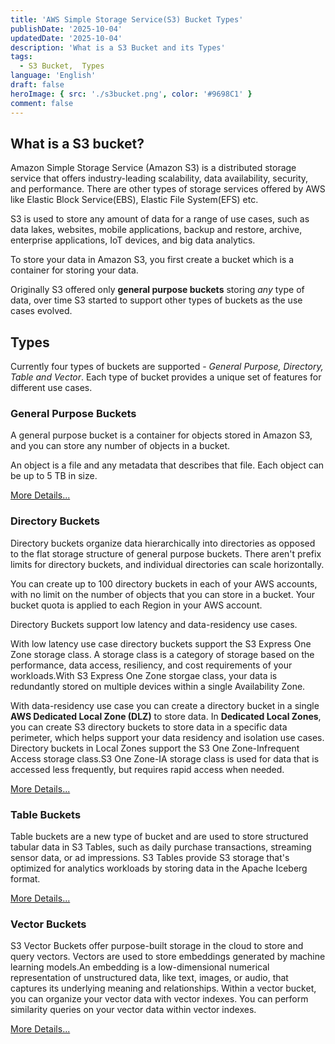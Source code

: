```yaml
---
title: 'AWS Simple Storage Service(S3) Bucket Types'
publishDate: '2025-10-04'
updatedDate: '2025-10-04'
description: 'What is a S3 Bucket and its Types'
tags:
  - S3 Bucket,  Types
language: 'English'
draft: false
heroImage: { src: './s3bucket.png', color: '#9698C1' }
comment: false
---
```

## What is a S3 bucket?

Amazon Simple Storage Service (Amazon S3) is a distributed storage service that offers industry-leading
scalability, data availability, security, and performance. There are other types of storage services offered by AWS
like Elastic Block Service(EBS), Elastic File System(EFS) etc.

S3 is used to store any amount of data for a range of use cases, such as data lakes, websites, mobile
applications, backup and restore, archive, enterprise applications, IoT devices, and big data analytics.

To store your data in Amazon S3, you first create a bucket which is a container for storing your data.

Originally S3 offered only **general purpose buckets** storing _any_ type of data, over time S3 started to support
other types of buckets as the use cases evolved.

## Types

Currently four types of buckets are supported - _General Purpose, Directory, Table and Vector_.
Each type of bucket provides a unique set of features for different use cases.

### General Purpose  Buckets
A general purpose bucket is a container for objects stored in Amazon S3,
and you can store any number of objects in a bucket.

An object is a file and any metadata that describes that file. Each object can be up to 5 TB in size.

[More Details...](https://docs.aws.amazon.com/AmazonS3/latest/userguide/creating-buckets-s3.html)

### Directory  Buckets

Directory buckets organize data hierarchically into directories as opposed to the
flat storage structure of general purpose buckets.
There aren't prefix limits for directory buckets, and individual directories can scale horizontally.

You can create up to 100 directory buckets in each of your AWS accounts, with no limit on the number of
objects that you can store in a bucket. Your bucket quota is applied to each Region in your AWS account.

Directory Buckets support low latency and data-residency use cases.

With low latency use case directory buckets support the S3 Express One Zone storage class. 
A storage class is a category of storage based on the performance, data access, resiliency, 
and cost requirements of your workloads.With S3 Express 
One Zone storgae class, your data is redundantly stored on multiple devices within a single Availability Zone.

With data-residency use case you can create a directory bucket in a single **AWS Dedicated Local Zone (DLZ)** to store data. In **Dedicated Local Zones**, you can create S3 directory buckets to store data in a specific data perimeter, which helps support your data residency and isolation use cases. Directory buckets in Local Zones support the S3 One Zone-Infrequent Access storage class.S3 One Zone-IA storage class is used for data that is accessed less frequently, but requires rapid access when needed.

[More Details...](https://docs.aws.amazon.com/AmazonS3/latest/userguide/creating-buckets-s3.html)

### Table Buckets
Table buckets are a new type of bucket and are used to store structured tabular data in S3 Tables, such as daily purchase transactions, streaming sensor data, or ad impressions. S3 Tables provide S3 storage that's optimized for analytics workloads by storing data in the Apache Iceberg format.

[More Details...](https://docs.aws.amazon.com/AmazonS3/latest/userguide/s3-tables.html)

### Vector Buckets
S3 Vector Buckets offer purpose-built storage in the cloud to store and query vectors. Vectors are used to store embeddings generated by machine learning models.An embedding is a low-dimensional numerical representation of unstructured data, like text, images, or audio, that captures its underlying meaning and relationships. Within a vector bucket, you can organize your vector data with vector indexes. You can perform similarity queries on your vector data within vector indexes.

[More Details...](https://docs.aws.amazon.com/AmazonS3/latest/userguide/s3-vectors.html)